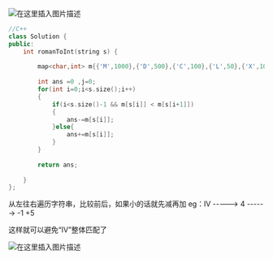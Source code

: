 ![在这里插入图片描述](https://img-blog.csdnimg.cn/20190407042008244.png?x-oss-process=image/watermark,type_ZmFuZ3poZW5naGVpdGk,shadow_10,text_aHR0cHM6Ly9ibG9nLmNzZG4ubmV0L3FxXzM5ODcxNDk4,size_16,color_FFFFFF,t_70)

```cpp
//C++
class Solution {
public:
    int romanToInt(string s) {
       
        map<char,int> m{{'M',1000},{'D',500},{'C',100},{'L',50},{'X',10},{ 'V',5 },{'I',1}};
        
        int ans =0 ,j=0;
        for(int i=0;i<s.size();i++)
        {
            if(i<s.size()-1 && m[s[i]] < m[s[i+1]])
            {
                ans-=m[s[i]];
            }else{
                ans+=m[s[i]];
            }
        }
        
        return ans;
        
    }
};
```
从左往右遍历字符串，比较前后，如果小的话就先减再加
eg：IV  ----->   4  ------> -1 +5 

这样就可以避免“IV”整体匹配了

![在这里插入图片描述](https://img-blog.csdnimg.cn/20190407045704705.png?x-oss-process=image/watermark,type_ZmFuZ3poZW5naGVpdGk,shadow_10,text_aHR0cHM6Ly9ibG9nLmNzZG4ubmV0L3FxXzM5ODcxNDk4,size_16,color_FFFFFF,t_70)
